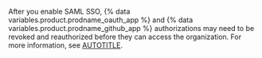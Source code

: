 After you enable SAML SSO, {% data variables.product.prodname_oauth_app %} and {% data variables.product.prodname_github_app %} authorizations may need to be revoked and reauthorized before they can access the organization. For more information, see [AUTOTITLE](/apps/oauth-apps/using-oauth-apps/authorizing-oauth-apps#oauth-apps-and-organizations).
